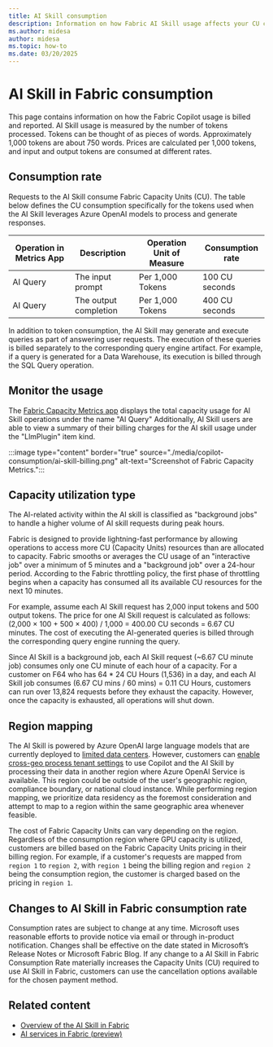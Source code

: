 ```yaml
---
title: AI Skill consumption
description: Information on how Fabric AI Skill usage affects your CU consumption.
ms.author: midesa
author: midesa
ms.topic: how-to
ms.date: 03/20/2025
---
```


# AI Skill in Fabric consumption

This page contains information on how the Fabric Copilot usage is billed and reported. AI Skill usage is measured by the number of tokens processed. Tokens can be thought of as pieces of words. Approximately 1,000 tokens are about 750 words. Prices are calculated per 1,000 tokens, and input and output tokens are consumed at different rates.

## Consumption rate
Requests to the AI Skill consume Fabric Capacity Units (CU). The table below defines the CU consumption specifically for the tokens used when the AI Skill leverages Azure OpenAI models to process and generate responses.

| **Operation in Metrics App** | **Description** | **Operation Unit of Measure** | **Consumption rate** |
|---|---|---|---|
|AI Query |The input prompt |Per 1,000 Tokens |100 CU seconds|
|AI Query |The output completion |Per 1,000 Tokens|400 CU seconds|

In addition to token consumption, the AI Skill may generate and execute queries as part of answering user requests. The execution of these queries is billed separately to the corresponding query engine artifact. For example, if a query is generated for a Data Warehouse, its execution is billed through the SQL Query operation.

## Monitor the usage  
The [Fabric Capacity Metrics app](../enterprise/metrics-app-compute-page.md) displays the total capacity usage for AI Skill operations under the name "AI Query" Additionally, AI Skill users are able to view a summary of their billing charges for the AI skill usage under the "LlmPlugin" item kind.

:::image type="content" border="true" source="./media/copilot-consumption/ai-skill-billing.png" alt-text="Screenshot of Fabric Capacity Metrics.":::


## Capacity utilization type 

The AI-related activity within the AI skill is classified as "background jobs" to handle a higher volume of AI skill requests during peak hours.

Fabric is designed to provide lightning-fast performance by allowing operations to access more CU (Capacity Units) resources than are allocated to capacity. Fabric smooths or averages the CU usage of an "interactive job" over a minimum of 5 minutes and a "background job" over a 24-hour period. According to the Fabric throttling policy, the first phase of throttling begins when a capacity has consumed all its available CU resources for the next 10 minutes.

For example, assume each AI Skill request has 2,000 input tokens and 500 output tokens. The price for one AI Skill request is calculated as follows: (2,000 × 100 + 500 × 400) / 1,000 = 400.00 CU seconds = 6.67 CU minutes. The cost of executing the AI-generated queries is billed through the corresponding query engine running the query.

Since AI Skill is a background job, each AI Skill request (~6.67 CU minute job) consumes only one CU minute of each hour of a capacity. For a customer on F64 who has 64 * 24 CU Hours (1,536) in a day, and each AI Skill job consumes (6.67 CU mins / 60 mins) = 0.11 CU Hours, customers can run over 13,824 requests before they exhaust the capacity. However, once the capacity is exhausted, all operations will shut down.

## Region mapping 

The AI Skill is powered by Azure OpenAI large language models that are currently deployed to [limited data centers](../data-science/ai-services/ai-services-overview.md#available-regions). However, customers can [enable cross-geo process tenant settings](../admin/service-admin-portal-copilot.md) to use Copilot and the AI Skill by processing their data in another region where Azure OpenAI Service is available. This region could be outside of the user's geographic region, compliance boundary, or national cloud instance. While performing region mapping, we prioritize data residency as the foremost consideration and attempt to map to a region within the same geographic area whenever feasible. 

The cost of Fabric Capacity Units can vary depending on the region. Regardless of the consumption region where GPU capacity is utilized, customers are billed based on the Fabric Capacity Units pricing in their billing region. For example, if a customer's requests are mapped from `region 1` to `region 2`, with `region 1` being the billing region and `region 2` being the consumption region, the customer is charged based on the pricing in `region 1`.

## Changes to AI Skill in Fabric consumption rate

Consumption rates are subject to change at any time. Microsoft uses reasonable efforts to provide notice via email or through in-product notification. Changes shall be effective on the date stated in Microsoft’s Release Notes or Microsoft Fabric Blog. If any change to a AI Skill in Fabric Consumption Rate materially increases the Capacity Units (CU) required to use AI Skill in Fabric, customers can use the cancellation options available for the chosen payment method.

## Related content

- [Overview of the AI Skill in Fabric](../data-science/concept-ai-skill.md)
- [AI services in Fabric (preview)](../data-science/ai-services/ai-services-overview.md)
